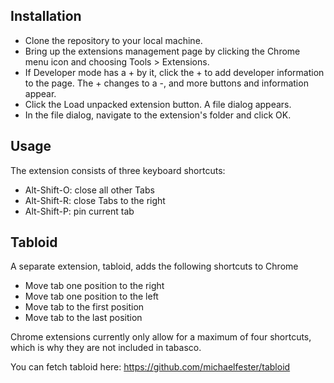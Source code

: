 ## Installation

* Clone the repository to your local machine.
* Bring up the extensions management page by clicking the Chrome menu icon and choosing Tools > Extensions.
* If Developer mode has a + by it, click the + to add developer information to the page. The + changes to a -, and more buttons and information appear.
* Click the Load unpacked extension button. A file dialog appears.
* In the file dialog, navigate to the extension's folder and click OK.

## Usage

The extension consists of three keyboard shortcuts:

* Alt-Shift-O: close all other Tabs
* Alt-Shift-R: close Tabs to the right
* Alt-Shift-P: pin current tab

## Tabloid

A separate extension, tabloid, adds the following shortcuts to Chrome

* Move tab one position to the right
* Move tab one position to the left
* Move tab to the first position
* Move tab to the last position

Chrome extensions currently only allow for a maximum of four shortcuts, which is why they are not included in tabasco.

You can fetch tabloid here: https://github.com/michaelfester/tabloid